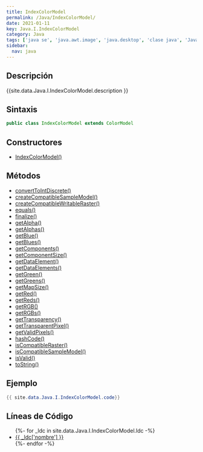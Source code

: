```yaml
---
title: IndexColorModel
permalink: /Java/IndexColorModel/
date: 2021-01-11
key: Java.I.IndexColorModel
category: Java
tags: ['java se', 'java.awt.image', 'java.desktop', 'clase java', 'Java 1.0']
sidebar: 
  nav: java
---
```


## Descripción
{{site.data.Java.I.IndexColorModel.description }}

## Sintaxis
~~~java
public class IndexColorModel extends ColorModel
~~~

## Constructores
* [IndexColorModel()](/Java/IndexColorModel/IndexColorModel/)

## Métodos
* [convertToIntDiscrete()](/Java/IndexColorModel/convertToIntDiscrete)
* [createCompatibleSampleModel()](/Java/IndexColorModel/createCompatibleSampleModel)
* [createCompatibleWritableRaster()](/Java/IndexColorModel/createCompatibleWritableRaster)
* [equals()](/Java/IndexColorModel/equals)
* [finalize()](/Java/IndexColorModel/finalize)
* [getAlpha()](/Java/IndexColorModel/getAlpha)
* [getAlphas()](/Java/IndexColorModel/getAlphas)
* [getBlue()](/Java/IndexColorModel/getBlue)
* [getBlues()](/Java/IndexColorModel/getBlues)
* [getComponents()](/Java/IndexColorModel/getComponents)
* [getComponentSize()](/Java/IndexColorModel/getComponentSize)
* [getDataElement()](/Java/IndexColorModel/getDataElement)
* [getDataElements()](/Java/IndexColorModel/getDataElements)
* [getGreen()](/Java/IndexColorModel/getGreen)
* [getGreens()](/Java/IndexColorModel/getGreens)
* [getMapSize()](/Java/IndexColorModel/getMapSize)
* [getRed()](/Java/IndexColorModel/getRed)
* [getReds()](/Java/IndexColorModel/getReds)
* [getRGB()](/Java/IndexColorModel/getRGB)
* [getRGBs()](/Java/IndexColorModel/getRGBs)
* [getTransparency()](/Java/IndexColorModel/getTransparency)
* [getTransparentPixel()](/Java/IndexColorModel/getTransparentPixel)
* [getValidPixels()](/Java/IndexColorModel/getValidPixels)
* [hashCode()](/Java/IndexColorModel/hashCode)
* [isCompatibleRaster()](/Java/IndexColorModel/isCompatibleRaster)
* [isCompatibleSampleModel()](/Java/IndexColorModel/isCompatibleSampleModel)
* [isValid()](/Java/IndexColorModel/isValid)
* [toString()](/Java/IndexColorModel/toString)

## Ejemplo
~~~java
{{ site.data.Java.I.IndexColorModel.code}}
~~~

## Líneas de Código
<ul>
{%- for _ldc in site.data.Java.I.IndexColorModel.ldc -%}
   <li>
       <a href="{{_ldc['url'] }}">{{ _ldc['nombre'] }}</a>
   </li>
{%- endfor -%}
</ul>
